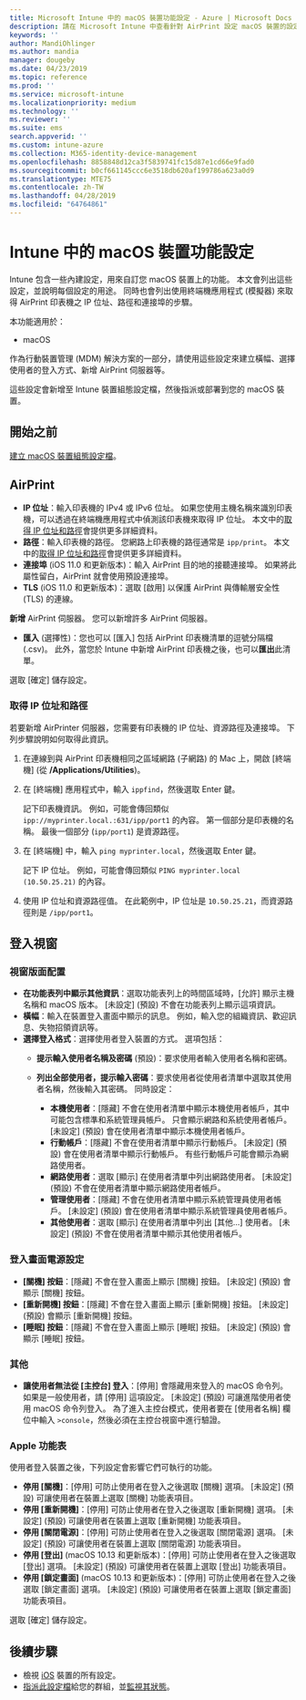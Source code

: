 ```yaml
---
title: Microsoft Intune 中的 macOS 裝置功能設定 - Azure | Microsoft Docs
description: 請在 Microsoft Intune 中查看針對 AirPrint 設定 macOS 裝置的設定，並自訂 [登入] 視窗以顯示或隱藏電源按鈕。 請參閱取得適用於您網路中 AirPrint 伺服器的 IP 位址、路徑及連接埠設定步驟。 在裝置組態設定檔中使用這些設定，可設定 macOS 裝置功能。
keywords: ''
author: MandiOhlinger
ms.author: mandia
manager: dougeby
ms.date: 04/23/2019
ms.topic: reference
ms.prod: ''
ms.service: microsoft-intune
ms.localizationpriority: medium
ms.technology: ''
ms.reviewer: ''
ms.suite: ems
search.appverid: ''
ms.custom: intune-azure
ms.collection: M365-identity-device-management
ms.openlocfilehash: 8858848d12ca3f5839741fc15d87e1cd66e9fad0
ms.sourcegitcommit: b0cf661145ccc6e3518db620af199786a623a0d9
ms.translationtype: MTE75
ms.contentlocale: zh-TW
ms.lasthandoff: 04/28/2019
ms.locfileid: "64764861"
---
```

# <a name="macos-device-feature-settings-in-intune"></a>Intune 中的 macOS 裝置功能設定

Intune 包含一些內建設定，用來自訂您 macOS 裝置上的功能。 本文會列出這些設定，並說明每個設定的用途。 同時也會列出使用終端機應用程式 (模擬器) 來取得 AirPrint 印表機之 IP 位址、路徑和連接埠的步驟。

本功能適用於：

- macOS

作為行動裝置管理 (MDM) 解決方案的一部分，請使用這些設定來建立橫幅、選擇使用者的登入方式、新增 AirPrint 伺服器等。

這些設定會新增至 Intune 裝置組態設定檔，然後指派或部署到您的 macOS 裝置。

## <a name="before-you-begin"></a>開始之前

[建立 macOS 裝置組態設定檔](device-features-configure.md)。

## <a name="airprint"></a>AirPrint

- **IP 位址**：輸入印表機的 IPv4 或 IPv6 位址。 如果您使用主機名稱來識別印表機，可以透過在終端機應用程式中偵測該印表機來取得 IP 位址。 本文中的[取得 IP 位址和路徑](#get-the-ip-address-and-path)會提供更多詳細資料。
- **路徑**：輸入印表機的路徑。 您網路上印表機的路徑通常是 `ipp/print`。 本文中的[取得 IP 位址和路徑](#get-the-ip-address-and-path)會提供更多詳細資料。
- **連接埠** (iOS 11.0 和更新版本)：輸入 AirPrint 目的地的接聽連接埠。 如果將此屬性留白，AirPrint 就會使用預設連接埠。
- **TLS** (iOS 11.0 和更新版本)：選取 [啟用] 以保護 AirPrint 與傳輸層安全性 (TLS) 的連線。

**新增** AirPrint 伺服器。 您可以新增許多 AirPrint 伺服器。

- **匯入** (選擇性)：您也可以 [匯入] 包括 AirPrint 印表機清單的逗號分隔檔 (.csv)。 此外，當您於 Intune 中新增 AirPrint 印表機之後，也可以**匯出**此清單。

選取 [確定] 儲存設定。

### <a name="get-the-ip-address-and-path"></a>取得 IP 位址和路徑

若要新增 AirPrinter 伺服器，您需要有印表機的 IP 位址、資源路徑及連接埠。 下列步驟說明如何取得此資訊。

1. 在連線到與 AirPrint 印表機相同之區域網路 (子網路) 的 Mac 上，開啟 [終端機] (從 **/Applications/Utilities**)。
2. 在 [終端機] 應用程式中，輸入 `ippfind`，然後選取 Enter 鍵。

    記下印表機資訊。 例如，可能會傳回類似 `ipp://myprinter.local.:631/ipp/port1` 的內容。 第一個部分是印表機的名稱。 最後一個部分 (`ipp/port1`) 是資源路徑。

3. 在 [終端機] 中，輸入 `ping myprinter.local`，然後選取 Enter 鍵。

   記下 IP 位址。 例如，可能會傳回類似 `PING myprinter.local (10.50.25.21)` 的內容。

4. 使用 IP 位址和資源路徑值。 在此範例中，IP 位址是 `10.50.25.21`，而資源路徑則是 `/ipp/port1`。

## <a name="login-window"></a>登入視窗

### <a name="window-layout"></a>視窗版面配置

- **在功能表列中顯示其他資訊**：選取功能表列上的時間區域時，[允許] 顯示主機名稱和 macOS 版本。 [未設定] (預設) 不會在功能表列上顯示這項資訊。
- **橫幅**：輸入在裝置登入畫面中顯示的訊息。 例如，輸入您的組織資訊、歡迎訊息、失物招領資訊等。
- **選擇登入格式**：選擇使用者登入裝置的方式。 選項包括：
  - **提示輸入使用者名稱及密碼** (預設)：要求使用者輸入使用者名稱和密碼。
  - **列出全部使用者，提示輸入密碼**：要求使用者從使用者清單中選取其使用者名稱，然後輸入其密碼。 同時設定：

    - **本機使用者**：[隱藏] 不會在使用者清單中顯示本機使用者帳戶，其中可能包含標準和系統管理員帳戶。 只會顯示網路和系統使用者帳戶。 [未設定] (預設) 會在使用者清單中顯示本機使用者帳戶。
    - **行動帳戶**：[隱藏] 不會在使用者清單中顯示行動帳戶。 [未設定] (預設) 會在使用者清單中顯示行動帳戶。 有些行動帳戶可能會顯示為網路使用者。
    - **網路使用者**：選取 [顯示] 在使用者清單中列出網路使用者。 [未設定] (預設) 不會在使用者清單中顯示網路使用者帳戶。
    - **管理使用者**：[隱藏] 不會在使用者清單中顯示系統管理員使用者帳戶。 [未設定] (預設) 會在使用者清單中顯示系統管理員使用者帳戶。
    - **其他使用者**：選取 [顯示] 在使用者清單中列出 [其他...] 使用者。 [未設定] (預設) 不會在使用者清單中顯示其他使用者帳戶。

### <a name="login-screen-power-settings"></a>登入畫面電源設定

- **[關機] 按鈕**：[隱藏] 不會在登入畫面上顯示 [關機] 按鈕。 [未設定] (預設) 會顯示 [關機] 按鈕。
- **[重新開機] 按鈕**：[隱藏] 不會在登入畫面上顯示 [重新開機] 按鈕。 [未設定] (預設) 會顯示 [重新開機] 按鈕。
- **[睡眠] 按鈕**：[隱藏] 不會在登入畫面上顯示 [睡眠] 按鈕。 [未設定] (預設) 會顯示 [睡眠] 按鈕。

### <a name="other"></a>其他

- **讓使用者無法從 [主控台] 登入**：[停用] 會隱藏用來登入的 macOS 命令列。 如果是一般使用者，請 [停用] 這項設定。 [未設定] (預設) 可讓進階使用者使用 macOS 命令列登入。 為了進入主控台模式，使用者要在 [使用者名稱] 欄位中輸入 `>console`，然後必須在主控台視窗中進行驗證。

### <a name="apple-menu"></a>Apple 功能表

使用者登入裝置之後，下列設定會影響它們可執行的功能。

- **停用 [關機]**：[停用] 可防止使用者在登入之後選取 [關機] 選項。 [未設定] (預設) 可讓使用者在裝置上選取 [關機] 功能表項目。
- **停用 [重新開機]**：[停用] 可防止使用者在登入之後選取 [重新開機] 選項。 [未設定] (預設) 可讓使用者在裝置上選取 [重新開機] 功能表項目。
- **停用 [關閉電源]**：[停用] 可防止使用者在登入之後選取 [關閉電源] 選項。 [未設定] (預設) 可讓使用者在裝置上選取 [關閉電源] 功能表項目。
- **停用 [登出]** (macOS 10.13 和更新版本)：[停用] 可防止使用者在登入之後選取 [登出] 選項。 [未設定] (預設) 可讓使用者在裝置上選取 [登出] 功能表項目。
- **停用 [鎖定畫面]** (macOS 10.13 和更新版本)：[停用] 可防止使用者在登入之後選取 [鎖定畫面] 選項。 [未設定] (預設) 可讓使用者在裝置上選取 [鎖定畫面] 功能表項目。

選取 [確定] 儲存設定。

## <a name="next-steps"></a>後續步驟

- 檢視 [iOS](ios-device-features-settings.md) 裝置的所有設定。
- [指派此設定檔](device-profile-assign.md)給您的群組，並[監視其狀態](device-profile-monitor.md)。
